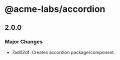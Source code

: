 # @acme-labs/accordion

## 2.0.0
### Major Changes

- 7ad02df: Creates accordion package/component.
